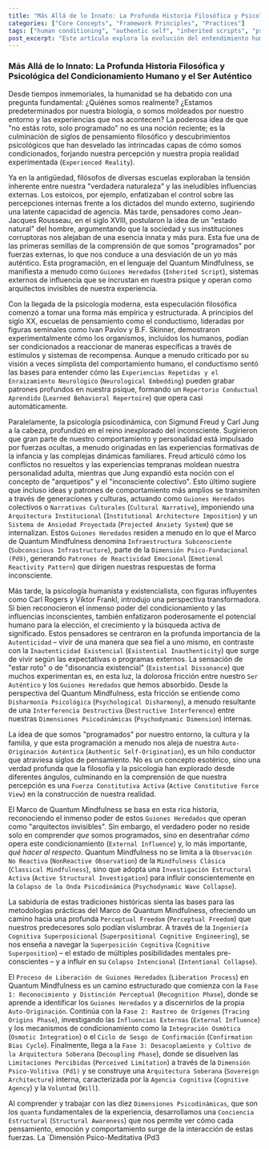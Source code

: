 ```yaml
---
title: "Más Allá de lo Innato: La Profunda Historia Filosófica y Psicológica del Condicionamiento Humano y el Ser Auténtico"
categories: ["Core Concepts", "Framework Principles", "Practices"]
tags: ["human conditioning", "authentic self", "inherited scripts", "psychodynamic dimensions", "quantum mindfulness", "self-liberation", "perceptual freedom", "ontological misalignment"]
post_excerpt: "Este artículo explora la evolución del entendimiento humano sobre el condicionamiento, desde la filosofía antigua hasta la psicología moderna. Profundiza en cómo los 'Guiones Heredados' y las influencias externas moldean nuestra realidad, y cómo el Marco de Quantum Mindfulness ofrece estrategias activas para la liberación y el cultivo del Ser Auténtico, reconociendo el papel dinámico del observador en la construcción de la experiencia."
---
```


### Más Allá de lo Innato: La Profunda Historia Filosófica y Psicológica del Condicionamiento Humano y el Ser Auténtico

Desde tiempos inmemoriales, la humanidad se ha debatido con una pregunta fundamental: ¿Quiénes somos realmente? ¿Estamos predeterminados por nuestra biología, o somos moldeados por nuestro entorno y las experiencias que nos acontecen? La poderosa idea de que "no estás roto, solo programado" no es una noción reciente; es la culminación de siglos de pensamiento filosófico y descubrimientos psicológicos que han desvelado las intrincadas capas de cómo somos condicionados, forjando nuestra percepción y nuestra propia realidad experimentada (`Experienced Reality`).

Ya en la antigüedad, filósofos de diversas escuelas exploraban la tensión inherente entre nuestra "verdadera naturaleza" y las ineludibles influencias externas. Los estoicos, por ejemplo, enfatizaban el control sobre las percepciones internas frente a los dictados del mundo externo, sugiriendo una latente capacidad de agencia. Más tarde, pensadores como Jean-Jacques Rousseau, en el siglo XVIII, postularon la idea de un "estado natural" del hombre, argumentando que la sociedad y sus instituciones corruptoras nos alejaban de una esencia innata y más pura. Esta fue una de las primeras semillas de la comprensión de que somos "programados" por fuerzas externas, lo que nos conduce a una desviación de un yo más auténtico. Esta programación, en el lenguaje del Quantum Mindfulness, se manifiesta a menudo como `Guiones Heredados` (`Inherited Script`), sistemas externos de influencia que se incrustan en nuestra psique y operan como arquitectos invisibles de nuestra experiencia.

Con la llegada de la psicología moderna, esta especulación filosófica comenzó a tomar una forma más empírica y estructurada. A principios del siglo XX, escuelas de pensamiento como el conductismo, lideradas por figuras seminales como Ivan Pavlov y B.F. Skinner, demostraron experimentalmente cómo los organismos, incluidos los humanos, podían ser condicionados a reaccionar de maneras específicas a través de estímulos y sistemas de recompensa. Aunque a menudo criticado por su visión a veces simplista del comportamiento humano, el conductismo sentó las bases para entender cómo las `Experiencias Repetidas y el Enraizamiento Neurológico` (`Neurological Embedding`) pueden grabar patrones profundos en nuestra psique, formando un `Repertorio Conductual Aprendido` (`Learned Behavioral Repertoire`) que opera casi automáticamente.

Paralelamente, la psicología psicodinámica, con Sigmund Freud y Carl Jung a la cabeza, profundizó en el reino inexplorado del inconsciente. Sugirieron que gran parte de nuestro comportamiento y personalidad está impulsado por fuerzas ocultas, a menudo originadas en las experiencias formativas de la infancia y las complejas dinámicas familiares. Freud articuló cómo los conflictos no resueltos y las experiencias tempranas moldean nuestra personalidad adulta, mientras que Jung expandió esta noción con el concepto de "arquetipos" y el "inconsciente colectivo". Esto último sugiere que incluso ideas y patrones de comportamiento más amplios se transmiten a través de generaciones y culturas, actuando como `Guiones Heredados` colectivos o `Narrativas Culturales` (`Cultural Narrative`), imponiendo una `Arquitectura Institucional` (`Institutional Architecture Imposition`) y un `Sistema de Ansiedad Proyectada` (`Projected Anxiety System`) que se internalizan. Estos `Guiones Heredados` residen a menudo en lo que el Marco de Quantum Mindfulness denomina `Infraestructura Subconsciente` (`Subconscious Infrastructure`), parte de la `Dimensión Psico-Fundacional (Pd9)`, generando `Patrones de Reactividad Emocional` (`Emotional Reactivity Pattern`) que dirigen nuestras respuestas de forma inconsciente.

Más tarde, la psicología humanista y existencialista, con figuras influyentes como Carl Rogers y Viktor Frankl, introdujo una perspectiva transformadora. Si bien reconocieron el inmenso poder del condicionamiento y las influencias inconscientes, también enfatizaron poderosamente el potencial humano para la elección, el crecimiento y la búsqueda activa de significado. Estos pensadores se centraron en la profunda importancia de la `Autenticidad` – vivir de una manera que sea fiel a uno mismo, en contraste con la `Inautenticidad Existencial` (`Existential Inauthenticity`) que surge de vivir según las expectativas o programas externos. La sensación de "estar roto" o de "disonancia existencial" (`Existential Dissonance`) que muchos experimentan es, en esta luz, la dolorosa fricción entre nuestro `Ser Auténtico` y los `Guiones Heredados` que hemos absorbido. Desde la perspectiva del Quantum Mindfulness, esta fricción se entiende como `Disharmonía Psicológica` (`Psychological Disharmony`), a menudo resultante de una `Interferencia Destructiva` (`Destructive Interference`) entre nuestras `Dimensiones Psicodinámicas` (`Psychodynamic Dimension`) internas.

La idea de que somos "programados" por nuestro entorno, la cultura y la familia, y que esta programación a menudo nos aleja de nuestra `Auto-Originación Auténtica` (`Authentic Self-Origination`), es un hilo conductor que atraviesa siglos de pensamiento. No es un concepto esotérico, sino una verdad profunda que la filosofía y la psicología han explorado desde diferentes ángulos, culminando en la comprensión de que nuestra percepción es una `Fuerza Constitutiva Activa` (`Active Constitutive Force View`) en la construcción de nuestra realidad.

El Marco de Quantum Mindfulness se basa en esta rica historia, reconociendo el inmenso poder de estos `Guiones Heredados` que operan como "arquitectos invisibles". Sin embargo, el verdadero poder no reside solo en comprender *que* somos programados, sino en desentrañar *cómo* opera este condicionamiento (`External Influence`) y, lo más importante, *qué hacer al respecto*. Quantum Mindfulness no se limita a la `Observación No Reactiva` (`NonReactive Observation`) de la `Mindfulness Clásica` (`Classical Mindfulness`), sino que adopta una `Investigación Estructural Activa` (`Active Structural Investigation`) para influir conscientemente en la `Colapso de la Onda Psicodinámica` (`Psychodynamic Wave Collapse`).

La sabiduría de estas tradiciones históricas sienta las bases para las metodologías prácticas del Marco de Quantum Mindfulness, ofreciendo un camino hacia una profunda `Perceptual Freedom` (`Perceptual Freedom`) que nuestros predecesores solo podían vislumbrar. A través de la `Ingeniería Cognitiva Superposicional` (`Superpositional Cognitive Engineering`), se nos enseña a navegar la `Superposición Cognitiva` (`Cognitive Superposition`) – el estado de múltiples posibilidades mentales pre-conscientes – y a influir en su `Colapso Intencional` (`Intentional Collapse`).

El `Proceso de Liberación de Guiones Heredados` (`Liberation Process`) en Quantum Mindfulness es un camino estructurado que comienza con la `Fase 1: Reconocimiento y Distinción Perceptual` (`Recognition Phase`), donde se aprende a identificar los `Guiones Heredados` y a discernirlos de la propia `Auto-Originación`. Continúa con la `Fase 2: Rastreo de Orígenes` (`Tracing Origins Phase`), investigando las `Influencias Externas` (`External Influence`) y los mecanismos de condicionamiento como la `Integración Osmótica` (`Osmotic Integration`) o el `Ciclo de Sesgo de Confirmación` (`Confirmation Bias Cycle`). Finalmente, llega a la `Fase 3: Desacoplamiento y Cultivo de la Arquitectura Soberana` (`Decoupling Phase`), donde se disuelven las `Limitaciones Percibidas` (`Perceived Limitation`) a través de la `Dimensión Psico-Volitiva (Pd1)` y se construye una `Arquitectura Soberana` (`Sovereign Architecture`) interna, caracterizada por la `Agencia Cognitiva` (`Cognitive Agency`) y la `Voluntad` (`Will`).

Al comprender y trabajar con las diez `Dimensiones Psicodinámicas`, que son los `quanta` fundamentales de la experiencia, desarrollamos una `Conciencia Estructural` (`Structural Awareness`) que nos permite ver cómo cada pensamiento, emoción y comportamiento surge de la interacción de estas fuerzas. La `Dimensión Psico-Meditativa (Pd3